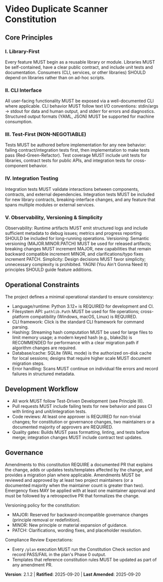 <!--
Sync Impact Report
- Version change: 2.1.1 -> 2.1.2
- Modified principles: placeholders filled with concrete principle titles and descriptions (no renames)
- Added sections: Operational Constraints, Development Workflow (concretized)
- Removed sections: none
- Templates requiring updates: /.specify/templates/plan-template.md ✅ updated
						 /.specify/templates/spec-template.md ✅ updated
						 /.specify/templates/tasks-template.md ✅ updated
						 /specs/* (plans referencing old version) ⚠ pending manual sync
- Follow-up TODOs: RATIFICATION_DATE intentionally deferred (TODO)
-->

# Video Duplicate Scanner Constitution

## Core Principles

### I. Library-First
Every feature MUST begin as a reusable library or module. Libraries MUST be self-contained, have a clear public contract, and include unit tests and documentation. Consumers (CLI, services, or other libraries) SHOULD depend on libraries rather than on ad-hoc scripts.

### II. CLI Interface
All user-facing functionality MUST be exposed via a well-documented CLI where applicable. CLI behavior MUST follow text I/O conventions: stdin/args → stdout for data and human output, and stderr for errors and diagnostics. Structured output formats (YAML, JSON) MUST be supported for machine consumption.

### III. Test-First (NON-NEGOTIABLE)
Tests MUST be authored before implementation for any new behavior: failing contract/integration tests first, then implementation to make tests pass (Red-Green-Refactor). Test coverage MUST include unit tests for libraries, contract tests for public APIs, and integration tests for cross-component behavior.

### IV. Integration Testing
Integration tests MUST validate interactions between components, contracts, and external dependencies. Integration tests MUST be included for new library contracts, breaking-interface changes, and any feature that spans multiple modules or external services.

### V. Observability, Versioning & Simplicity
Observability: Runtime artifacts MUST emit structured logs and include sufficient metadata to debug issues; metrics and progress reporting SHOULD be included for long-running operations.
Versioning: Semantic versioning (MAJOR.MINOR.PATCH) MUST be used for released artifacts; breaking changes MUST increment MAJOR, new capabilities that remain backward compatible increment MINOR, and clarifications/typo fixes increment PATCH.
Simplicity: Design decisions MUST favor simplicity; unnecessary complexity is prohibited. YAGNI (You Ain't Gonna Need It) principles SHOULD guide feature additions.

## Operational Constraints
The project defines a minimal operational standard to ensure consistency:
- Language/runtime: Python 3.12+ is REQUIRED for development and CI.
- Filesystem API: `pathlib.Path` MUST be used for file operations; cross-platform compatibility (Windows, macOS, Linux) is REQUIRED.
- CLI framework: Click is the standard CLI framework for command parsing.
- Hashing: Streaming hash computation MUST be used for large files to limit memory usage; a modern keyed hash (e.g., blake2b) is RECOMMENDED for performance with a clear migration path if algorithm changes are required.
- Database/cache: SQLite (WAL mode) is the authorized on-disk cache for local sessions; designs that require higher scale MUST document migration steps.
- Error handling: Scans MUST continue on individual file errors and record failures in structured metadata.

## Development Workflow
- All work MUST follow Test-Driven Development (see Principle III).
- Pull requests MUST include failing tests for new behavior and pass CI with linting and unit/integration tests.
- Code reviews: At least one approver is REQUIRED for non-trivial changes; for constitution or governance changes, two maintainers or a documented majority of approvers are REQUIRED.
- Quality gates: Builds MUST pass formatting, linting, and tests before merge; integration changes MUST include contract test updates.

## Governance
Amendments to this constitution REQUIRE a documented PR that explains the change, adds or updates tests/templates affected by the change, and provides a migration plan where applicable. Amendments MUST be reviewed and approved by at least two project maintainers (or a documented majority when the maintainer count is greater than two). Emergency fixes MAY be applied with at least one maintainer approval and must be followed by a retrospective PR that formalizes the change.

Versioning policy for the constitution:
- MAJOR: Reserved for backward-incompatible governance changes (principle removal or redefinition).
- MINOR: New principle or material expansion of guidance.
- PATCH: Clarifications, wording fixes, and placeholder resolution.

Compliance Review Expectations:
- Every `/plan` execution MUST run the Constitution Check section and record PASS/FAIL in the plan's Phase 0 output.
- Templates that reference constitution rules MUST be updated as part of any amendment PR.

**Version**: 2.1.2 | **Ratified**: 2025-09-20 | **Last Amended**: 2025-09-20